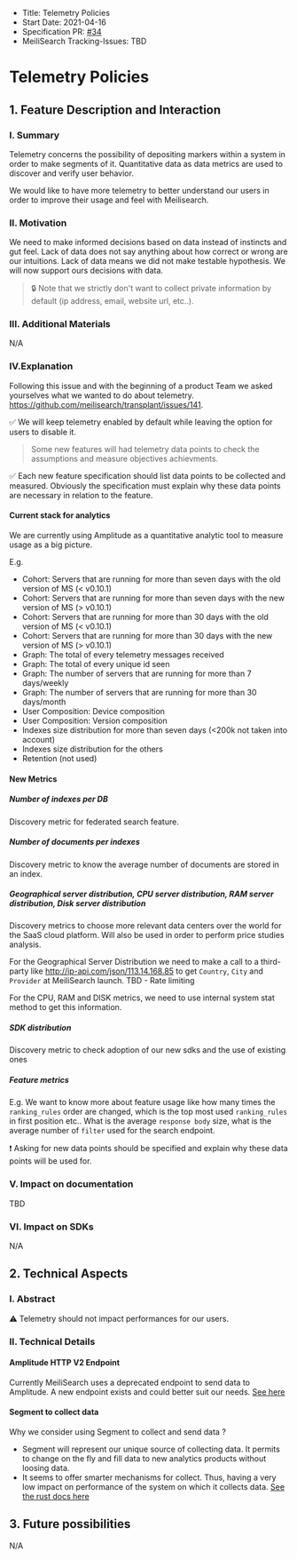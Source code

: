 - Title: Telemetry Policies
- Start Date: 2021-04-16
- Specification PR: [#34](https://github.com/meilisearch/specifications/pull/34)
- MeiliSearch Tracking-Issues: TBD

# Telemetry Policies

## 1. Feature Description and Interaction

### I. Summary

Telemetry concerns the possibility of depositing markers within a system in order to make segments of it. Quantitative data as data metrics are used to discover and verify user behavior.

We would like to have more telemetry to better understand our users in order to improve their usage and feel with Meilisearch.

### II. Motivation

We need to make informed decisions based on data instead of instincts and gut feel. Lack of data does not say anything about how correct or wrong are our intuitions. Lack of data means we did not make testable hypothesis. We will now support ours decisions with data.

> 🔒 Note that we strictly don't want to collect private information by default (ip address, email, website url, etc..).

### III. Additional Materials
N/A

### IV.Explanation

Following this issue and with the beginning of a product Team we asked yourselves what we wanted to do about telemetry. https://github.com/meilisearch/transplant/issues/141.

✅ We will keep telemetry enabled by default while leaving the option for users to disable it.

> Some new features will had telemetry data points to check the assumptions and measure objectives achievments.

✅ Each new feature specification should list data points to be collected and measured. Obviously the specification must explain why these data points are necessary in relation to the feature.

#### Current stack for analytics

We are currently using Amplitude as a quantitative analytic tool to measure usage as a big picture.

E.g.
- Cohort: Servers that are running for more than seven days with the old version of MS (< v0.10.1)
- Cohort: Servers that are running for more than seven days with the new version of MS (> v0.10.1)
- Cohort: Servers that are running for more than 30 days with the old version of MS (< v0.10.1)
- Cohort: Servers that are running for more than 30 days with the new version of MS (> v0.10.1)
- Graph: The total of every telemetry messages received
- Graph: The total of every unique id seen
- Graph: The number of servers that are running for more than 7 days/weekly
- Graph: The number of servers that are running for more than 30 days/month
- User Composition: Device composition
- User Composition: Version composition
- Indexes size distribution for more than seven days (<200k not taken into account)
- Indexes size distribution for the others
- Retention (not used)

#### New Metrics

##### Number of indexes per DB
Discovery metric for federated search feature.

##### Number of documents per indexes
Discovery metric to know the average number of documents are stored in an index.

##### Geographical server distribution, CPU server distribution, RAM server distribution, Disk server distribution
Discovery metrics to choose more relevant data centers over the world for the SaaS cloud platform. Will also be used in order to perform price studies analysis.

For the Geographical Server Distribution we need to make a call to a third-party like http://ip-api.com/json/113.14.168.85 to get `Country`, `City` and `Provider` at MeiliSearch launch.
TBD - Rate limiting

For the CPU, RAM and DISK metrics, we need to use internal system stat method to get this information.

##### SDK distribution
Discovery metric to check adoption of our new sdks and the use of existing ones

##### Feature metrics
E.g. We want to know more about feature usage like how many times the `ranking_rules` order are changed, which is the top most used `ranking_rules` in first position etc.. What is the average `response body` size, what is the average number of `filter` used for the search endpoint.

❗️ Asking for new data points should be specified and explain why these data points will be used for.

### V. Impact on documentation
TBD

### VI. Impact on SDKs
N/A

## 2. Technical Aspects

### I. Abstract

⚠ Telemetry should not impact performances for our users.

### II. Technical Details

#### Amplitude HTTP V2 Endpoint

Currently MeiliSearch uses a deprecated endpoint to send data to Amplitude. A new endpoint exists and could better suit our needs. [See here](https://developers.amplitude.com/docs/http-api-v2)

#### Segment to collect data

Why we consider using Segment to collect and send data ?

- Segment will represent our unique source of collecting data. It permits to change on the fly and fill data to new analytics products without loosing data.
- It seems to offer smarter mechanisms for collect. Thus, having a very low impact on performance of the system on which it collects data. [See the rust docs here](https://segment.com/docs/connections/sources/catalog/libraries/server/rust/)

## 3. Future possibilities
N/A
